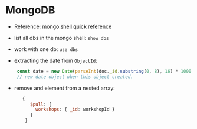 # MongoDB

- Reference: [mongo shell quick reference](https://docs.mongodb.com/manual/reference/mongo-shell/)
- list all dbs in the mongo shell: `show dbs`
- work with one db: `use dbs`
- extracting the date from `ObjectId`:
  
  ```js
   const date = new Date(parseInt(doc._id.substring(0, 8), 16) * 1000); 
   // new date object when this object created.
   ```
- remove and element from a nested array:
  
  ```js
     {
        $pull: {
          workshops: { _id: workshopId }
        }
      }
  ```
